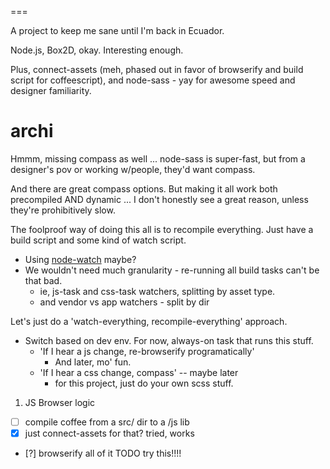 

===

A project to keep me sane until I'm back in Ecuador.

Node.js, Box2D, okay. Interesting enough.

Plus, connect-assets (meh, phased out in favor of
browserify and build script for coffeescript), and node-sass - yay for
awesome speed and designer familiarity.


archi
===

Hmmm, missing compass as well ... node-sass is super-fast, but
from a designer's pov or working w/people, they'd want compass.

And there are great compass options. But making it all work both
precompiled AND dynamic ... I don't honestly see a great reason,
unless they're prohibitively slow.

The foolproof way of doing this all is
to recompile everything. Just have a build script and some
kind of watch script.

- Using [node-watch](https://npmjs.org/package/node-watch) maybe?
- We wouldn't need much granularity - re-running all build tasks can't
  be that bad.
  - ie, js-task and css-task watchers, splitting by asset type.
  - and vendor vs app watchers - split by dir

Let's just do a 'watch-everything, recompile-everything' approach.

- Switch based on dev env. For now, always-on task that runs this
  stuff.
  - 'If I hear a js change, re-browserify programatically'
    - And later, mo' fun.
  - 'If I hear a css change, compass' -- maybe later
    - for this project, just do your own scss stuff.

1. JS Browser logic
 -  [ ]  compile coffee from a src/ dir to a /js lib
 -  [X]  just connect-assets for that?
         tried, works
 -  [?]  browserify all of it
         TODO try this!!!!
